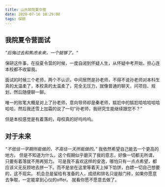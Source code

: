 ```yaml
---
title: 山大软院夏令营
date: 2020-07-16 10:29:00
tags: 保研
---
```


## 我院夏令营面试

  *”后悔过去和焦虑未来，一个就够了。“*
  
保研这件事，在投夏令营的时候，一度自闭到怀疑人生，从怀疑中考开始，担心连本校都不收留我。

面试的时候三个老师，两个不认识，中间居然是孙老师，不得不说孙老师对本科生真的太温柔了，本校真的太温柔了，完全无压力，就像普通的聊天，问项目、规划，然后随便聊一聊。

唯一的败笔大概是对上了孙老师，意向导师却是秦老师，尴尬中的尴尬哈哈哈哈哈哈哈，然后我还雪上加霜的说了一句“孙老师，我研究生能继续跟您不？”

但是本校感觉是有着落的，母校真的好呜呜呜。

## 对于未来

*“不低估一学期所能做的，不高估一天所能做的。”*
我依然希望自己能去一个更高的地方。
但是不知道为什么，这个假期似乎磨灭了我的意志，好像一切都无所谓，只要有着落就不用再努力。
可是我不喜欢这样的安逸，哪怕只有一点点希望，都应该义无反顾地去拼一下。而不是坐在这里等着天上掉下馅饼，白嫖一切自己想要的，这不现实。
机会总是留给有准备的人，成绩和排名只是敲门砖，如果你愿意去争取，一定能拿到心仪的offer。
就看你愿不愿意去做了。



